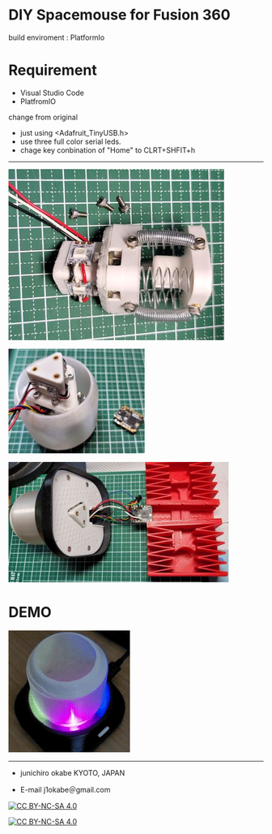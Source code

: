 # DIY Spacemouse for Fusion 360
build enviroment : PlatformIo


# Requirement
* Visual Studio Code
* PlatfromIO


change from original
- just using <Adafruit_TinyUSB.h>
- use three full color serial leds.
- chage key conbination of "Home" to CLRT+SHFIT+h

---
![stem](/images/stem.jpg "stem")

![knob](/images/knob.jpg "knob")

![wire_soldering](/images/wire_soldering.jpg "wire_soldering")

# DEMO
![idleing rainbow](/images/idleing_color.gif "rainbow")

---
* junichiro okabe  KYOTO, JAPAN 

* E-mail j1okabe＠gmail.com


[![CC BY-NC-SA 4.0][cc-by-nc-sa-shield]][cc-by-nc-sa]

[![CC BY-NC-SA 4.0][cc-by-nc-sa-image]][cc-by-nc-sa]

[cc-by-nc-sa]: http://creativecommons.org/licenses/by-nc-sa/4.0/
[cc-by-nc-sa-image]: https://licensebuttons.net/l/by-nc-sa/4.0/88x31.png
[cc-by-nc-sa-shield]: https://img.shields.io/badge/License-CC%20BY--NC--SA%204.0-lightgrey.svg
